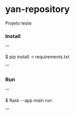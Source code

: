 # yan-repository 

Projeto teste

### Install
'''

$ pip install -r requirements.txt

'''

### Run
'''

$ flask --app main run

'''